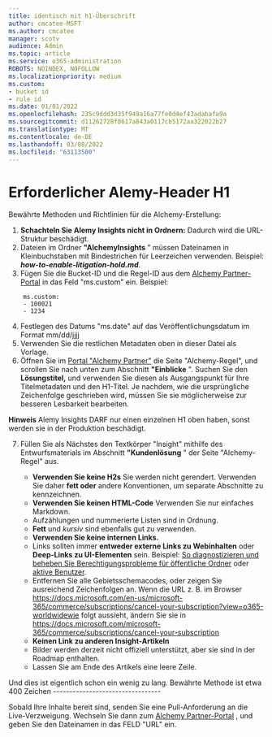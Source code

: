 ```yaml
---
title: identisch mit h1-Überschrift
author: cmcatee-MSFT
ms.author: cmcatee
manager: scotv
audience: Admin
ms.topic: article
ms.service: o365-administration
ROBOTS: NOINDEX, NOFOLLOW
ms.localizationpriority: medium
ms.custom:
- bucket id
- rule id
ms.date: 01/01/2022
ms.openlocfilehash: 235c9ddd3d35f949a16a77fe0d4ef43adabafa9a
ms.sourcegitcommit: d11262728f0617a843a0117cb5172aa322022b27
ms.translationtype: MT
ms.contentlocale: de-DE
ms.lasthandoff: 03/08/2022
ms.locfileid: "63113500"
---
```

# <a name="required-alchemy-header-h1"></a>Erforderlicher Alemy-Header H1

Bewährte Methoden und Richtlinien für die Alchemy-Erstellung:

1. **Schachteln Sie Alemy Insights nicht in Ordnern:** Dadurch wird die URL-Struktur beschädigt.
2. Dateien im Ordner **"AlchemyInsights** " müssen Dateinamen in Kleinbuchstaben mit Bindestrichen für Leerzeichen verwenden. Beispiel: **_how-to-enable-litigation-hold.md_**.
3. Fügen Sie die Bucket-ID und die Regel-ID aus dem [Alchemy Partner-Portal](https://alchemyportal.azurewebsites.net) in das Feld "ms.custom" ein. Beispiel:

```
    ms.custom:
    - 100021
    - 1234
```
4. Festlegen des Datums "ms.date" auf das Veröffentlichungsdatum im Format mm/dd/jjjj
5. Verwenden Sie die restlichen Metadaten oben in dieser Datei als Vorlage.
6. Öffnen Sie im [Portal "Alchemy Partner"](https://alchemyportal.azurewebsites.net) die Seite "Alchemy-Regel", und scrollen Sie nach unten zum Abschnitt **"Einblicke** ". Suchen Sie den **Lösungstitel,** und verwenden Sie diesen als Ausgangspunkt für Ihre Titelmetadaten und den H1-Titel. Je nachdem, wie die ursprüngliche Zeichenfolge geschrieben wird, müssen Sie sie möglicherweise zur besseren Lesbarkeit bearbeiten.

**Hinweis** Alemy Insights DARF nur einen einzelnen H1 oben haben, sonst werden sie in der Produktion beschädigt.

7. Füllen Sie als Nächstes den Textkörper "Insight" mithilfe des Entwurfsmaterials im Abschnitt **"Kundenlösung** " der Seite "Alchemy-Regel" aus.

   - **Verwenden Sie keine H2s** Sie werden nicht gerendert. Verwenden Sie daher **fett oder** andere Konventionen, um separate Abschnitte zu kennzeichnen.
   - **Verwenden Sie keinen HTML-Code** Verwenden Sie nur einfaches Markdown.
   - Aufzählungen und nummerierte Listen sind in Ordnung.
   - **Fett** und *kursiv* sind ebenfalls gut zu verwenden.
   - **Verwenden Sie keine internen Links.**
   - Links sollten immer **entweder externe Links zu Webinhalten** oder **Deep-Links zu UI-Elementen** sein. Beispiel: [So diagnostizieren und beheben Sie Berechtigungsprobleme für öffentliche Ordner](https://docs.microsoft.com/exchange/troubleshoot/public-folders/public-folder-permission-issues) oder [aktive Benutzer](https://admin.microsoft.com/Adminportal/Home?source=applauncher#/users).
   - Entfernen Sie alle Gebietsschemacodes, oder zeigen Sie ausreichend Zeichenfolgen an. Wenn die URL z. B. im Browser https://docs.microsoft.com/en-us/microsoft-365/commerce/subscriptions/cancel-your-subscription?view=o365-worldwidewie folgt aussieht, ändern Sie sie in https://docs.microsoft.com/microsoft-365/commerce/subscriptions/cancel-your-subscription
   - **Keinen Link zu anderen Insight-Artikeln**
   - Bilder werden derzeit nicht offiziell unterstützt, aber sie sind in der Roadmap enthalten.
   - Lassen Sie am Ende des Artikels eine leere Zeile.

Und dies ist eigentlich schon ein wenig zu lang. Bewährte Methode ist etwa 400 Zeichen ---------------------------------

Sobald Ihre Inhalte bereit sind, senden Sie eine Pull-Anforderung an die Live-Verzweigung. Wechseln Sie dann zum [Alchemy Partner-Portal](https://alchemyportal.azurewebsites.net) , und geben Sie den Dateinamen in das FELD "URL" ein.
